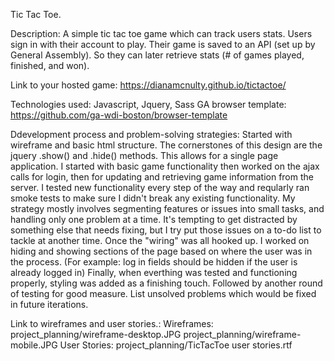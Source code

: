 Tic Tac Toe.

Description:
  A simple tic tac toe game which can track users stats.
  Users sign in with their account to play. Their game is saved to an API (set up by General Assembly). So they can later retrieve stats (# of games played, finished, and won).

Link to your hosted game:
  https://dianamcnulty.github.io/tictactoe/

Technologies used:
  Javascript, Jquery, Sass
  GA browser template: https://github.com/ga-wdi-boston/browser-template

Ddevelopment process and problem-solving strategies:
  Started with wireframe and basic html structure. The cornerstones of this design are the jquery .show() and .hide() methods. This allows for a single page application.
  I started with basic game functionality then worked on the ajax calls for login, then for updating and retrieving game information from the server. I tested new functionality every step of the way and reqularly ran smoke tests to make sure I didn't break any existing functionality.
  My strategy mostly involves segmenting features or issues into small tasks, and handling only one problem at a time. It's tempting to get distracted by something else that needs fixing, but I try put those issues on a to-do list to tackle at another time. 
  Once the "wiring" was all hooked up. I worked on hiding and showing sections of the page based on where the user was in the process. (For example: log in fields should be hidden if the user is already logged in)
  Finally, when everthing was tested and functioning properly, styling was added as a finishing touch.
  Followed by another round of testing for good measure.
 List unsolved problems which would be fixed in future iterations.

Link to wireframes and user stories.:
 Wireframes:
    project_planning/wireframe-desktop.JPG
    project_planning/wireframe-mobile.JPG
User Stories:
    project_planning/TicTacToe user stories.rtf
